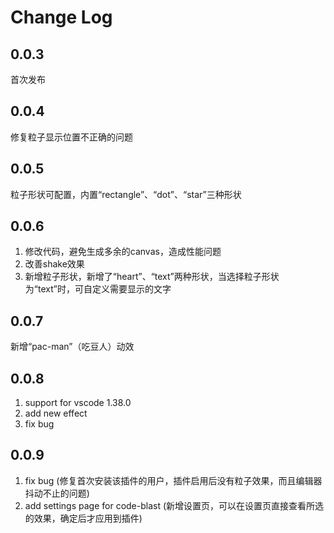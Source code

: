 # Change Log
## 0.0.3 
首次发布
## 0.0.4 
修复粒子显示位置不正确的问题
## 0.0.5 
粒子形状可配置，内置“rectangle”、“dot”、“star”三种形状
## 0.0.6
  1. 修改代码，避免生成多余的canvas，造成性能问题
  2. 改善shake效果
  3. 新增粒子形状，新增了“heart”、“text”两种形状，当选择粒子形状为“text”时，可自定义需要显示的文字

## 0.0.7
新增“pac-man”（吃豆人）动效

## 0.0.8
  1. support for vscode 1.38.0
  2. add new effect
  3. fix bug

## 0.0.9
  1. fix bug (修复首次安装该插件的用户，插件启用后没有粒子效果，而且编辑器抖动不止的问题)
  2. add settings page for code-blast (新增设置页，可以在设置页直接查看所选的效果，确定后才应用到插件)